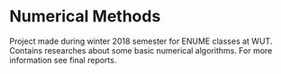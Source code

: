 # Numerical Methods
Project made during winter 2018 semester for ENUME classes at WUT. Contains researches about some basic numerical algorithms. For more information see final reports.
